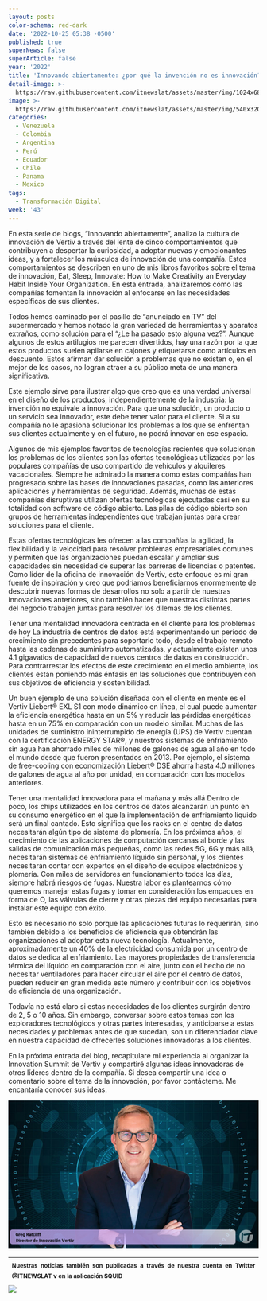 ```yaml
---
layout: posts
color-schema: red-dark
date: '2022-10-25 05:38 -0500'
published: true
superNews: false
superArticle: false
year: '2022'
title: 'Innovando abiertamente: ¿por qué la invención no es innovación?'
detail-image: >-
  https://raw.githubusercontent.com/itnewslat/assets/master/img/1024x680/Greg-Ratcliff-g.jpg
image: >-
  https://raw.githubusercontent.com/itnewslat/assets/master/img/540x320/Greg-Ratcliff-p.jpg
categories:
  - Venezuela
  - Colombia
  - Argentina
  - Perú
  - Ecuador
  - Chile
  - Panama
  - Mexico
tags:
  - Transformación Digital
week: '43'
---
```

En esta serie de blogs, “Innovando abiertamente”, analizo la cultura de innovación de Vertiv a través del lente de cinco comportamientos que contribuyen a despertar la curiosidad, a adoptar nuevas y emocionantes ideas, y a fortalecer los músculos de innovación de una compañía. Estos comportamientos se describen en uno de mis libros favoritos sobre el tema de innovación, Eat, Sleep, Innovate: How to Make Creativity an Everyday Habit Inside Your Organization. En esta entrada, analizaremos cómo las compañías fomentan la innovación al enfocarse en las necesidades específicas de sus clientes.
 
Todos hemos caminado por el pasillo de “anunciado en TV” del supermercado y hemos notado la gran variedad de herramientas y aparatos extraños, como solución para el “¿Le ha pasado esto alguna vez?”. Aunque algunos de estos artilugios me parecen divertidos, hay una razón por la que estos productos suelen apilarse en cajones y etiquetarse como artículos en descuento. Estos afirman dar solución a problemas que no existen o, en el mejor de los casos, no logran atraer a su público meta de una manera significativa.
 
Este ejemplo sirve para ilustrar algo que creo que es una verdad universal en el diseño de los productos, independientemente de la industria: la invención no equivale a innovación. Para que una solución, un producto o un servicio sea innovador, este debe tener valor para el cliente. Si a su compañía no le apasiona solucionar los problemas a los que se enfrentan sus clientes actualmente y en el futuro, no podrá innovar en ese espacio.
 
Algunos de mis ejemplos favoritos de tecnologías recientes que solucionan los problemas de los clientes son las ofertas tecnológicas utilizadas por las populares compañías de uso compartido de vehículos y alquileres vacacionales. Siempre he admirado la manera como estas compañías han progresado sobre las bases de innovaciones pasadas, como las anteriores aplicaciones y herramientas de seguridad. Además, muchas de estas compañías disruptivas utilizan ofertas tecnológicas ejecutadas casi en su totalidad con software de código abierto. Las pilas de código abierto son grupos de herramientas independientes que trabajan juntas para crear soluciones para el cliente.
 
Estas ofertas tecnológicas les ofrecen a las compañías la agilidad, la flexibilidad y la velocidad para resolver problemas empresariales comunes y permiten que las organizaciones puedan escalar y ampliar sus capacidades sin necesidad de superar las barreras de licencias o patentes. Como líder de la oficina de innovación de Vertiv, este enfoque es mi gran fuente de inspiración y creo que podríamos beneficiarnos enormemente de descubrir nuevas formas de desarrollos no solo a partir de nuestras innovaciones anteriores, sino también hacer que nuestras distintas partes del negocio trabajen juntas para resolver los dilemas de los clientes.
 
Tener una mentalidad innovadora centrada en el cliente para los problemas de hoy
La industria de centros de datos está experimentando un periodo de crecimiento sin precedentes para soportarlo todo, desde el trabajo remoto hasta las cadenas de suministro automatizadas, y actualmente existen unos 4.1 gigavatios de capacidad de nuevos centros de datos en construcción. Para contrarrestar los efectos de este crecimiento en el medio ambiente, los clientes están poniendo más énfasis en las soluciones que contribuyen con sus objetivos de eficiencia y sostenibilidad.
 
Un buen ejemplo de una solución diseñada con el cliente en mente es el Vertiv Liebert® EXL S1 con modo dinámico en línea, el cual puede aumentar la eficiencia energética hasta en un 5% y reducir las pérdidas energéticas hasta en un 75% en comparación con un modelo similar. Muchas de las unidades de suministro ininterrumpido de energía (UPS) de Vertiv cuentan con la certificación ENERGY STAR®, y nuestros sistemas de enfriamiento sin agua han ahorrado miles de millones de galones de agua al año en todo el mundo desde que fueron presentados en 2013. Por ejemplo, el sistema de free-cooling con economización Liebert® DSE ahorra hasta 4.0 millones de galones de agua al año por unidad, en comparación con los modelos anteriores.
 
Tener una mentalidad innovadora para el mañana y más allá
Dentro de poco, los chips utilizados en los centros de datos alcanzarán un punto en su consumo energético en el que la implementación de enfriamiento líquido será un final cantado. Esto significa que los racks en el centro de datos necesitarán algún tipo de sistema de plomería. En los próximos años, el crecimiento de las aplicaciones de computación cercanas al borde y las salidas de comunicación más pequeñas, como las redes 5G, 6G y más allá, necesitarán sistemas de enfriamiento líquido sin personal, y los clientes necesitarán contar con expertos en el diseño de equipos electrónicos y plomería. Con miles de servidores en funcionamiento todos los días, siempre habrá riesgos de fugas. Nuestra labor es plantearnos cómo queremos manejar estas fugas y tomar en consideración los empaques en forma de O, las válvulas de cierre y otras piezas del equipo necesarias para instalar este equipo con éxito.
 
Esto es necesario no solo porque las aplicaciones futuras lo requerirán, sino también debido a los beneficios de eficiencia que obtendrán las organizaciones al adoptar esta nueva tecnología. Actualmente, aproximadamente un 40% de la electricidad consumida por un centro de datos se dedica al enfriamiento. Las mayores propiedades de transferencia térmica del líquido en comparación con el aire, junto con el hecho de no necesitar ventiladores para hacer circular el aire por el centro de datos, pueden reducir en gran medida este número y contribuir con los objetivos de eficiencia de una organización.
 
Todavía no está claro si estas necesidades de los clientes surgirán dentro de 2, 5 o 10 años. Sin embargo, conversar sobre estos temas con los exploradores tecnológicos y otras partes interesadas, y anticiparse a estas necesidades y problemas antes de que sucedan, son un diferenciador clave en nuestra capacidad de ofrecerles soluciones innovadoras a los clientes.
 
En la próxima entrada del blog, recapitulare mi experiencia al organizar la Innovation Summit de Vertiv y compartiré algunas ideas innovadoras de otros líderes dentro de la compañía. Si desea compartir una idea o comentario sobre el tema de la innovación, por favor contácteme. Me encantaría conocer sus ideas.

![](https://raw.githubusercontent.com/itnewslat/assets/master/img/540x320/Greg-Ratcliff-p.jpg)

<table style="height: 42px;" width="569">
<tbody>
<tr>
<td style="text-align: justify;"><sub><strong>Nuestras noticias también son publicadas a través de nuestra cuenta en Twitter <a href="https://twitter.com/itnewslat?lang=es">@ITNEWSLAT</a> y en la aplicación <a href="https://squidapp.co/en/">SQUID</a></strong></sub></td>
</tr>
</tbody>
</table>

<img src="https://tracker.metricool.com/c3po.jpg?hash=56f88a41e39ab42c063cc51676587a04"/>
